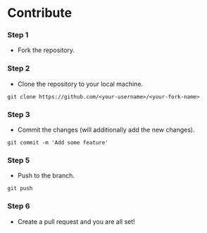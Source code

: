 # Contribute

### Step 1
- Fork the repository.

### Step 2
- Clone the repository to your local machine.
```
git clone https://github.com/<your-username>/<your-fork-name>
``` 

### Step 3
- Commit the changes (will additionally add the new changes).
 ```
 git commit -m 'Add some feature'
 ``` 

### Step 5
- Push to the branch. 
```
git push
```

### Step 6
- Create a pull request and you are all set!
